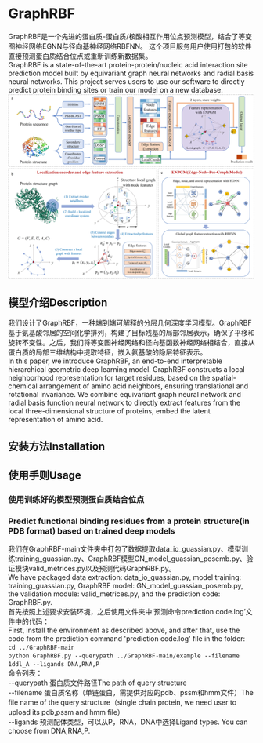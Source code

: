 # GraphRBF  
GraphRBF是一个先进的蛋白质-蛋白质/核酸相互作用位点预测模型，结合了等变图神经网络EGNN与径向基神经网络RBFNN。
这个项目服务用户使用打包的软件直接预测蛋白质结合位点或重新训练新数据集。  
GraphRBF is a state-of-the-art protein-protein/nucleic acid interaction site prediction model built by equivariant graph neural networks and radial basis neural networks. 
This project serves users to use our software to directly predict protein binding sites or train our model on a new database.  
![](https://github.com/Wssduer/GraphRBF/blob/main/GraphRBF-main/IMG/GraphRBF_flame.jpg "Overview of GraphRBF")  
## 模型介绍Description 
我们设计了GraphRBF，一种端到端可解释的分层几何深度学习模型。GraphRBF基于氨基酸邻居的空间化学排列，构建了目标残基的局部邻居表示，确保了平移和旋转不变性。之后，我们将等变图神经网络和径向基函数神经网络相结合，直接从蛋白质的局部三维结构中提取特征，嵌入氨基酸的隐层特征表示。  
In this paper, we introduce GraphRBF, an end-to-end interpretable hierarchical geometric deep learning model. GraphRBF constructs a local neighborhood representation for target residues, based on the spatial-chemical arrangement of amino acid neighbors, ensuring translational and rotational invariance. We combine equivariant graph neural network and radial basis function neural network to directly extract features from the local three-dimensional structure of proteins, embed the latent representation of amino acid.  
## 安装方法Installation  
## 使用手则Usage  
### 使用训练好的模型预测蛋白质结合位点  
### Predict functional binding residues from a protein structure(in PDB format) based on trained deep models
我们在GraphRBF-main文件夹中打包了数据提取data_io_guassian.py、模型训练training_guassian.py、GraphRBF模型GN_model_guassian_posemb.py、验证模块valid_metrices.py以及预测代码GraphRBF.py。  
We have packaged data extraction: data_io_guassian.py, model training: training_guassian.py, GraphRBF model: GN_model_guassian_posemb.py, the validation module: valid_metrices.py, and the prediction code: GraphRBF.py.  
首先按照上述要求安装环境，之后使用文件夹中‘预测命令prediction code.log’文件中的代码：  
First, install the environment as described above, and after that, use the code from the prediction command 'prediction code.log' file in the folder:  
  `cd ../GraphRBF-main`  
  `python GraphRBF.py --querypath ../GraphRBF-main/example --filename 1ddl_A --ligands DNA,RNA,P`  
命令列表：  
  --querypath   蛋白质文件路径The path of query structure  
  --filename    蛋白质名称（单链蛋白，需提供对应的pdb、pssm和hmm文件）The file name of the query structure（single chain protein, we need user to upload its pdb,pssm and hmm file）  
  --ligands     预测配体类型，可以从P，RNA，DNA中选择Ligand types. You can choose from DNA,RNA,P.
